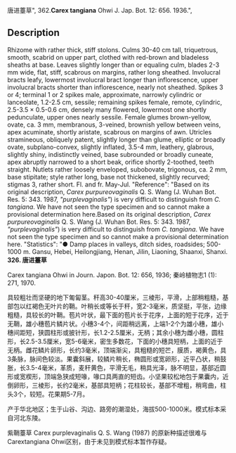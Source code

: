 唐进薹草",
362.**Carex tangiana** Ohwi J. Jap. Bot. 12: 656. 1936.",

## Description
Rhizome with rather thick, stiff stolons. Culms 30-40 cm tall, triquetrous, smooth, scabrid on upper part, clothed with red-brown and bladeless sheaths at base. Leaves slightly longer than or equaling culm, blades 2-3 mm wide, flat, stiff, scabrous on margins, rather long sheathed. Involucral bracts leafy, lowermost involucral bract longer than inflorescence, upper involucral bracts shorter than inflorescence, nearly not sheathed. Spikes 3 or 4; terminal 1 or 2 spikes male, approximate, narrowly cylindric or lanceolate, 1.2-2.5 cm, sessile; remaining spikes female, remote, cylindric, 2.5-3.5 × 0.5-0.6 cm, densely many flowered, lowermost one shortly pedunculate, upper ones nearly sessile. Female glumes brown-yellow, ovate, ca. 3 mm, membranous, 3-veined, brownish yellow between veins, apex acuminate, shortly aristate, scabrous on margins of awn. Utricles stramineous, obliquely patent, slightly longer than glume, elliptic or broadly ovate, subplano-convex, slightly inflated, 3.5-4 mm, leathery, glabrous, slightly shiny, indistinctly veined, base subrounded or broadly cuneate, apex abruptly narrowed to a short beak, orifice shortly 2-toothed, teeth straight. Nutlets rather loosely enveloped, subobovate, trigonous, ca. 2 mm, base stipitate; style rather long, base not thickened, slightly recurved; stigmas 3, rather short. Fl. and fr. May-Jul.
  "Reference": "Based on its original description, *Carex purpureovaginalis* Q. S. Wang (J. Wuhan Bot. Res. 5: 343. 1987, *\"purplevaginalis\"*) is very difficult to distinguish from *C. tangiana*. We have not seen the type specimen and so cannot make a provisional determination here.Based on its original description, *Carex purpureovaginalis* Q. S. Wang (J. Wuhan Bot. Res. 5: 343. 1987, *\"purplevaginalis\"*) is very difficult to distinguish from *C. tangiana*. We have not seen the type specimen and so cannot make a provisional determination here.
  "Statistics": "● Damp places in valleys, ditch sides, roadsides; 500-1000 m. Gansu, Hebei, Heilongjiang, Henan, Jilin, Liaoning, Shaanxi, Shanxi.
**326. 唐进薹草**

Carex tangiana Ohwi in Journ. Japon. Bot. 12: 656, 1936; 秦岭植物志1 (1): 271, 1970.

具较粗壮而坚硬的地下匍匐茎。秆高30-40厘米，三棱形，平滑，上部稍粗糙，基部包以红褐色无叶片的鞘。叶稍长或等长于秆，宽2-3毫米，质坚挺，平张，边缘粗糙，具较长的叶鞘。苞片叶状，最下面的苞片长于花序，上面的短于花序，近于无鞘，雄小穗苞片鳞片状。小穗3-4个，间距稍远离，上端1-2个为雄小穗，雄小穗间距短，狭圆柱形或披针形，长1.2-2.5厘米，无柄；其余小穗为雌小穗，圆柱形，长2.5-3.5厘米，宽5-6毫米，密生多数花，下面的小穗具短柄，上面的近于无柄。雌花鳞片卵形，长约3毫米，顶端渐尖，具粗糙的短芒，膜质，褐黄色，具3条脉，脉间色较淡。果囊斜展，较鳞片稍长，椭圆形或宽卵形，近平凸状，稍鼓胀，长3.5-4毫米，革质，麦秆黄色，平滑无毛，稍具光泽，脉不明显，基部近圆形或宽楔形，顶端急狭成短喙，喙口具两直的短齿。小坚果较松地包于果囊内，近倒卵形，三棱形，长约2毫米，基部具短柄；花柱较长，基部不增粗，稍弯曲，柱头3个，较短。花果期5-7月。

产于华北地区；生于山谷、沟边、路旁的潮湿处，海拔500-1000米。模式标本采自河北东陵。

紫鞘薹草 Carex purplevaginalis Q. S. Wang (1987) 的原新种描述很难与Carextangiana Ohwi区别，由于未见到模式标本暂作存疑。

